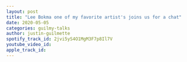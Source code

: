 ```yaml
---
layout: post
title: "Lee Bokma one of my favorite artist's joins us for a chat"
date: 2020-05-05
categories: guilmy-talks
author: justin-guilmette
spotify_track_id: 2jvi5yS4O1MgM3F7p8Il7V
youtube_video_id: 
apple_track_id: 
---
```

